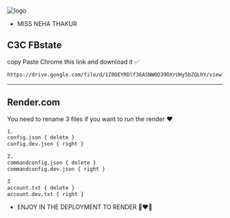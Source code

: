 ![logo](https://github.com/NILAM-RAI/NILAM-RAI/blob/main/INFO/images%20(9).jpeg)

* MISS NEHA THAKUR

## C3C FBstate

copy Paste Chrome this link and download it ✅

```bash
https://drive.google.com/file/d/1Z0DEYRDlf36ASNW0D39OXrUHy5bZQLhY/view?usp=drivesdk
```
________________

## Render.com
You need to rename 3 files if you want to run the render ❤️

```bash
1.
config.json { delete }
config.dev.json { right }

2.
commandconfig.json { delete }
commandconfig.dev.json { right }

3
account.txt { delete }
account.dev.txt { right }
```

* ENJOY IN THE DEPLOYMENT TO RENDER 🙂❤️🦆


